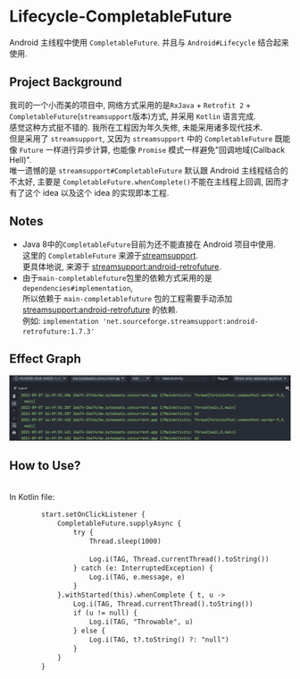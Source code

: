 # Lifecycle-CompletableFuture

Android 主线程中使用 `CompletableFuture`. 并且与 `Android#Lifecycle` 结合起来使用.

Project Background
------

我司的一个小而美的项目中, 网络方式采用的是`RxJava` + `Retrofit 2` + `CompletableFuture`(`streamsupport`版本)方式, 并采用 `Kotlin` 语言完成.
<br>感觉这种方式挺不错的. 我所在工程因为年久失修, 未能采用诸多现代技术.
<br>但是采用了 `streamsupport`, 又因为 `streamsupport` 中的 `CompletableFuture` 既能像 `Future` 一样进行异步计算, 也能像 `Promise` 模式一样避免"回调地域(Callback
Hell)".
<br>唯一遗憾的是 `streamsupport#CompletableFuture` 默认跟 Android 主线程结合的不太好, 主要是 `CompletableFuture.whenComplete()`不能在主线程上回调, 因而才有了这个 idea 以及这个 idea 的实现即本工程.

Notes
------

- Java 8中的`CompletableFuture`目前为还不能直接在 Android 项目中使用.
  <br>这里的 `CompletableFuture` 来源于[streamsupport](https://github.com/streamsupport/streamsupport).
  <br>更具体地说, 来源于 [streamsupport:android-retrofuture](https://github.com/retrostreams/android-retrofuture).
- 由于`main-completablefuture`包里的依赖方式采用的是 `dependencies#implementation`,
  <br>所以依赖于 `main-completablefuture` 包的工程需要手动添加 [streamsupport:android-retrofuture](https://github.com/retrostreams/android-retrofuture) 的依赖.
  <br>例如: ```implementation 'net.sourceforge.streamsupport:android-retrofuture:1.7.3'```

Effect Graph
-------
<img src="/media/completablefuture_with_lifecycle.png"/>

How to Use?
------
<br>In Kotlin file:

```
        start.setOnClickListener {
            CompletableFuture.supplyAsync {
                try {
                    Thread.sleep(1000)

                    Log.i(TAG, Thread.currentThread().toString())
                } catch (e: InterruptedException) {
                    Log.i(TAG, e.message, e)
                }
            }.withStarted(this).whenComplete { t, u ->
                Log.i(TAG, Thread.currentThread().toString())
                if (u != null) {
                    Log.i(TAG, "Throwable", u)
                } else {
                    Log.i(TAG, t?.toString() ?: "null")
                }
            }
        }
```

